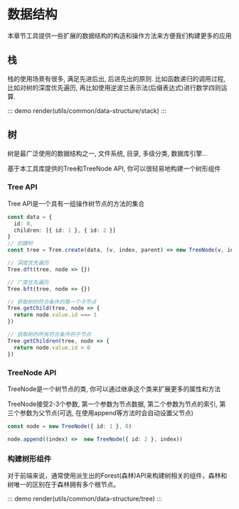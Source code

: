 # 数据结构

本章节工具提供一些扩展的数据结构的构造和操作方法来方便我们构建更多的应用

## 栈

栈的使用场景有很多, 满足先进后出, 后进先出的原则. 比如函数递归的调用过程, 比如对树的深度优先遍历, 再比如使用逆波兰表示法(后缀表达式)进行数学四则运算.

::: demo
render(utils/common/data-structure/stack)
:::

## 树

树是最广泛使用的数据结构之一, 文件系统, 目录, 多级分类, 数据库引擎...

基于本工具库提供的Tree和TreeNode API, 你可以很轻易地构建一个树形组件

### Tree API

Tree API是一个具有一组操作树节点的方法的集合

```ts
const data = {
  id: 0,
  children: [{ id: 1 }, { id: 2 }]
}
// 创建树
const tree = Tree.create(data, (v, index, parent) => new TreeNode(v, index, parent))

// 深度优先遍历
Tree.dft(tree, node => {})

// 广度优先遍历
Tree.bft(tree, node => {})

// 获取树的符合条件的第一个子节点
Tree.getChild(tree, node => {
  return node.value.id === 1
})

// 获取树的所有符合条件的子节点
Tree.getChildren(tree, node => {
  return node.value.id > 0
})
```

### TreeNode API
TreeNode是一个树节点的类, 你可以通过继承这个类来扩展更多的属性和方法

TreeNode接受2-3个参数, 第一个参数为节点数据, 第二个参数为节点的索引, 第三个参数为父节点(可选, 在使用append等方法时会自动设置父节点)

```ts
const node = new TreeNode({ id: 1 }, 0)

node.append((index) =>  new TreeNode({ id: 2 }, index))
```


### 构建树形组件

对于前端来说，通常使用派生出的Forest(森林)API来构建树相关的组件，森林和树唯一的区别在于森林拥有多个根节点。

::: demo
render(utils/common/data-structure/tree)
:::
